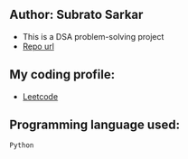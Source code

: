 Author: Subrato Sarkar
------------------------------
- This is a DSA problem-solving project
- [Repo url](https://github.com/subrato29/ds-algo-python)

My coding profile:
------------------------------

- [Leetcode](https://leetcode.com/Subrato29/)

Programming language used:
-------------------
```
Python

```